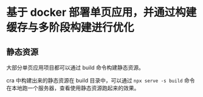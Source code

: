 # 基于 docker 部署单页应用，并通过构建缓存与多阶段构建进行优化

## 静态资源

大部分单页应用项目都可以通过 build 命令构建静态资源。

cra 中构建出来的静态资源在 build 目录中，可以通过 `npx serve -s build` 命令在本地跑一个服务器，查看使用静态资源跑起来的效果。
